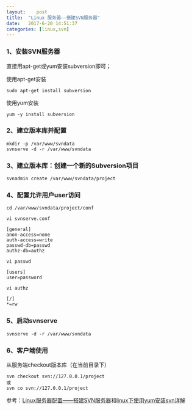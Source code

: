 ```yaml
---
layout:    post
title:  "Linux 服务器——搭建SVN服务器"
date:   2017-6-20 14:51:37
categories: [linux,svn]
---
```



### 1、安装SVN服务器 ###

直接用apt-get或yum安装subversion即可；

使用apt-get安装

```
sudo apt-get install subversion
```

使用yum安装

```
yum -y install subversion 
```


### 2、建立版本库并配置 ###

```
mkdir -p /var/www/svndata
svnserve -d -r /var/www/svndata
```


### 3、建立版本库：创建一个新的Subversion项目 ###

```
svnadmin create /var/www/svndata/project
```


### 4、配置允许用户user访问 ###

```
cd /var/www/svndata/project/conf
```

```
vi svnserve.conf

[general]
anon-access=none
auth-access=write
passwd-db=passwd
authz-db=authz

vi passwd

[users]
user=password

vi authz

[/]
*=rw
```


### 5、启动svnserve ###

```
svnserve -d -r /var/www/svndata
```


### 6、客户端使用 ###

从服务端checkout版本库（在当前目录下）

```
svn checkout svn://127.0.0.1/project
或
svn co svn://127.0.0.1/project
```

参考：[Linux服务器配置——搭建SVN服务器](http://blog.csdn.net/a649518776/article/details/39433883 "Linux服务器配置——搭建SVN服务器")和[linux下使用yum安装svn详解](http://blog.csdn.net/tjcyjd/article/details/41673705 "linux下使用yum安装svn详解")